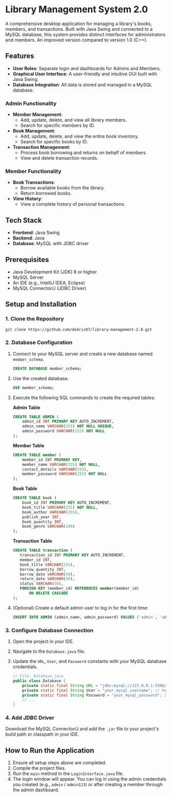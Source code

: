 # Library Management System 2.0

A comprehensive desktop application for managing a library's books, members, and transactions. Built with Java Swing and connected to a MySQL database, this system provides distinct interfaces for administrators and members.
An improved version compared to version 1.0 (C++).

## Features

- **User Roles**: Separate login and dashboards for Admins and Members.
- **Graphical User Interface**: A user-friendly and intuitive GUI built with Java Swing.
- **Database Integration**: All data is stored and managed in a MySQL database.

### Admin Functionality
- **Member Management**:
  - Add, update, delete, and view all library members.
  - Search for specific members by ID.
- **Book Management**:
  - Add, update, delete, and view the entire book inventory.
  - Search for specific books by ID.
- **Transaction Management**:
  - Process book borrowing and returns on behalf of members.
  - View and delete transaction records.

### Member Functionality
- **Book Transactions**:
  - Borrow available books from the library.
  - Return borrowed books.
- **View History**:
  - View a complete history of personal transactions.

## Tech Stack

- **Frontend**: Java Swing
- **Backend**: Java
- **Database**: MySQL with JDBC driver

## Prerequisites

- Java Development Kit (JDK) 8 or higher
- MySQL Server
- An IDE (e.g., IntelliJ IDEA, Eclipse)
- MySQL Connector/J (JDBC Driver)

## Setup and Installation

### 1. Clone the Repository

```bash
git clone https://github.com/dedric07/library-management-2.0.git
```

### 2. Database Configuration

1.  Connect to your MySQL server and create a new database named `member_schema`.
    ```sql
    CREATE DATABASE member_schema;
    ```
2.  Use the created database.
    ```sql
    USE member_schema;
    ```
3.  Execute the following SQL commands to create the required tables:

    **Admin Table**
    ```sql
    CREATE TABLE ADMIN (
        admin_id INT PRIMARY KEY AUTO_INCREMENT,
        admin_name VARCHAR(255) NOT NULL UNIQUE,
        admin_password VARCHAR(255) NOT NULL
    );
    ```

    **Member Table**
    ```sql
    CREATE TABLE member (
        member_id INT PRIMARY KEY,
        member_name VARCHAR(255) NOT NULL,
        contact_details VARCHAR(255),
        member_password VARCHAR(255) NOT NULL
    );
    ```

    **Book Table**
    ```sql
    CREATE TABLE book (
        book_id INT PRIMARY KEY AUTO_INCREMENT,
        book_title VARCHAR(255) NOT NULL,
        book_author VARCHAR(255),
        publish_year INT,
        book_quantity INT,
        book_genre VARCHAR(100)
    );
    ```

    **Transaction Table**
     ```sql
    CREATE TABLE transaction (
        transaction_id INT PRIMARY KEY AUTO_INCREMENT,
        member_id INT,
        book_title VARCHAR(255),
        borrow_quantity INT,
        borrow_date VARCHAR(50),
        return_date VARCHAR(50),
        status VARCHAR(50),
        FOREIGN KEY (member_id) REFERENCES member(member_id)
            ON DELETE CASCADE
    );
    ```
4.  (Optional) Create a default admin user to log in for the first time:
    ```sql
    INSERT INTO ADMIN (admin_name, admin_password) VALUES ('admin', 'admin123');
    ```

### 3. Configure Database Connection

1.  Open the project in your IDE.
2.  Navigate to the `Database.java` file.
3.  Update the `URL`, `User`, and `Password` constants with your MySQL database credentials.

    ```java
    // File: Database.java
    public class Database {
        private static final String URL = "jdbc:mysql://127.0.0.1:3306/member_schema"; // Ensure host and port are correct
        private static final String User = "your_mysql_username"; // Replace with your username
        private static final String Password = "your_mysql_password"; // Replace with your password
        // ...
    }
    ```

### 4. Add JDBC Driver

Download the MySQL Connector/J and add the `.jar` file to your project's build path or classpath in your IDE.

## How to Run the Application

1.  Ensure all setup steps above are completed.
2.  Compile the project files.
3.  Run the `main` method in the `LoginInterface.java` file.
4.  The login window will appear. You can log in using the admin credentials you created (e.g., `admin` / `admin123`) or after creating a member through the admin dashboard.
